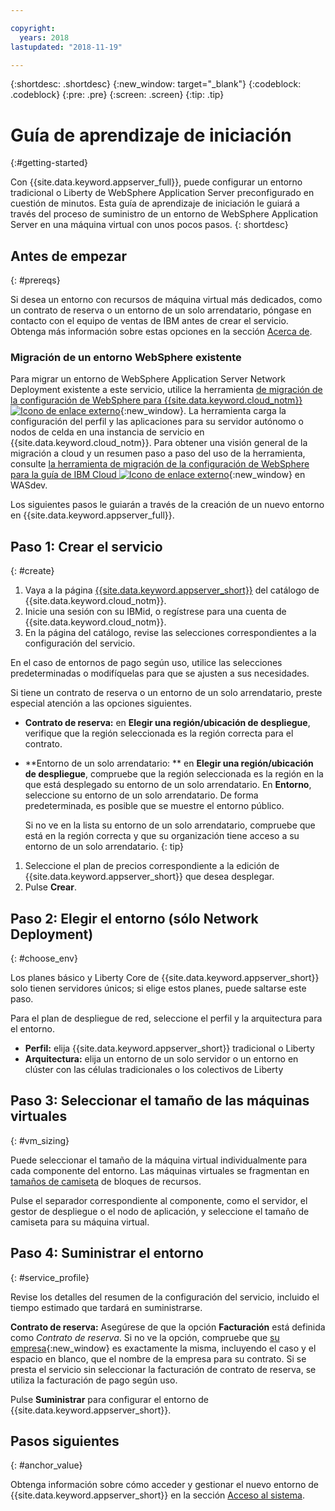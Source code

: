 ```yaml
---

copyright:
  years: 2018
lastupdated: "2018-11-19"

---
```


{:shortdesc: .shortdesc}
{:new_window: target="_blank"}
{:codeblock: .codeblock}
{:pre: .pre}
{:screen: .screen}
{:tip: .tip}


# Guía de aprendizaje de iniciación
{:#getting-started}

Con {{site.data.keyword.appserver_full}}, puede configurar un entorno tradicional o Liberty de WebSphere Application Server preconfigurado en cuestión de minutos. Esta guía de aprendizaje de iniciación le guiará a través del proceso de suministro de un entorno de WebSphere Application Server en una máquina virtual con unos pocos pasos.
{: shortdesc}

## Antes de empezar
{: #prereqs}

Si desea un entorno con recursos de máquina virtual más dedicados, como un contrato de reserva o un entorno de un solo arrendatario, póngase en contacto con el equipo de ventas de IBM antes de crear el servicio. Obtenga más información sobre estas opciones en la sección [Acerca de](index.html).

### Migración de un entorno WebSphere existente

Para migrar un entorno de WebSphere Application Server Network Deployment existente a este servicio, utilice la herramienta [de migración de la configuración de WebSphere para {{site.data.keyword.cloud_notm}} ![Icono de enlace externo](../../icons/launch-glyph.svg "Icono de enlace externo")](https://developer.ibm.com/wasdev/downloads/#asset/tools-WebSphere_Configuration_Migration_Tool_for_IBM_Cloud){:new_window}. La herramienta carga la configuración del perfil y las aplicaciones para su servidor autónomo o nodos de celda en una instancia de servicio en {{site.data.keyword.cloud_notm}}. Para obtener una visión general de la migración a cloud y un resumen paso a paso del uso de la herramienta, consulte [la herramienta de migración de la configuración de WebSphere para la guía de IBM Cloud ![Icono de enlace externo](../../icons/launch-glyph.svg "Icono de enlace externo")](https://developer.ibm.com/wasdev/docs/websphere-config-migration-cloud/){:new_window} en WASdev.

Los siguientes pasos le guiarán a través de la creación de un nuevo entorno en {{site.data.keyword.appserver_full}}.

## Paso 1: Crear el servicio
{: #create}

1. Vaya a la página [{{site.data.keyword.appserver_short}}](https://{DomainName}/catalog/services/websphere-application-server) del catálogo de {{site.data.keyword.cloud_notm}}.
1. Inicie una sesión con su IBMid, o regístrese para una cuenta de {{site.data.keyword.cloud_notm}}.
1. En la página del catálogo, revise las selecciones correspondientes a la configuración del servicio.

  En el caso de entornos de pago según uso, utilice las selecciones predeterminadas o modifíquelas para que se ajusten a sus necesidades.

  Si tiene un contrato de reserva o un entorno de un solo arrendatario, preste especial atención a las opciones siguientes.

  * **Contrato de reserva:** en **Elegir una región/ubicación de despliegue**, verifique que la región seleccionada es la región correcta para el contrato.

  * **Entorno de un solo arrendatario: ** en **Elegir una región/ubicación de despliegue**, compruebe que la región seleccionada es la región en la que está desplegado su entorno de un solo arrendatario. En **Entorno**, seleccione su entorno de un solo arrendatario. De forma predeterminada, es posible que se muestre el entorno público.

    Si no ve en la lista su entorno de un solo arrendatario, compruebe que está en la región correcta y que su organización tiene acceso a su entorno de un solo arrendatario.
    {: tip}
1. Seleccione el plan de precios correspondiente a la edición de {{site.data.keyword.appserver_short}} que desea desplegar.
1. Pulse **Crear**.


## Paso 2: Elegir el entorno (sólo Network Deployment)
{: #choose_env}

Los planes básico y Liberty Core de {{site.data.keyword.appserver_short}} solo tienen servidores únicos; si elige estos planes, puede saltarse este paso.

Para el plan de despliegue de red, seleccione el perfil y la arquitectura para el entorno.

* **Perfil:** elija {{site.data.keyword.appserver_short}} tradicional o Liberty
* **Arquitectura:** elija un entorno de un solo servidor o un entorno en clúster con las células tradicionales o los colectivos de Liberty


## Paso 3: Seleccionar el tamaño de las máquinas virtuales
{: #vm_sizing}

Puede seleccionar el tamaño de la máquina virtual individualmente para cada componente del entorno. Las máquinas virtuales se fragmentan en [tamaños de camiseta](index.html#vm-size) de bloques de recursos.

Pulse el separador correspondiente al componente, como el servidor, el gestor de despliegue o el nodo de aplicación, y seleccione el tamaño de camiseta para su máquina virtual.

## Paso 4: Suministrar el entorno
{: #service_profile}

Revise los detalles del resumen de la configuración del servicio, incluido el tiempo estimado que tardará en suministrarse.

**Contrato de reserva:** Asegúrese de que la opción **Facturación** está definida como _Contrato de reserva_. Si no ve la opción, compruebe que [su empresa](../../account/orgs_spaces.html){:new_window} es exactamente la misma, incluyendo el caso y el espacio en blanco, que el nombre de la empresa para su contrato. Si se presta el servicio sin seleccionar la facturación de contrato de reserva, se utiliza la facturación de pago según uso.

Pulse **Suministrar** para configurar el entorno de {{site.data.keyword.appserver_short}}.

## Pasos siguientes
{: #anchor_value}

Obtenga información sobre cómo acceder y gestionar el nuevo entorno de {{site.data.keyword.appserver_short}} en la sección [Acceso al sistema](systemAccess.html).
